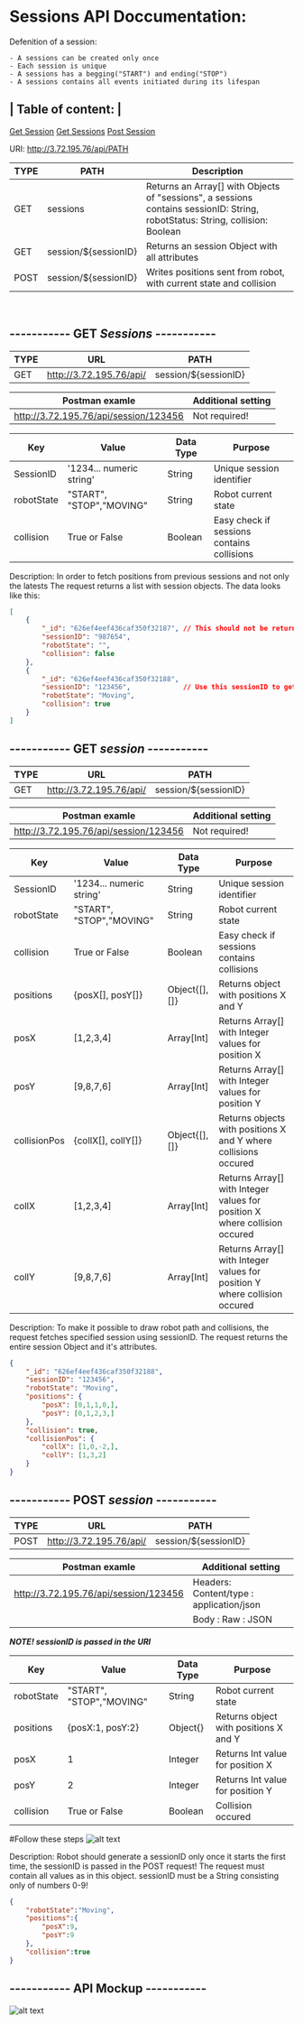 # Sessions API Doccumentation:

Defenition of a session:

    - A sessions can be created only once
    - Each session is unique
    - A sessions has a begging("START") and ending("STOP")  
    - A sessions contains all events initiated during its lifespan 

| Table of content:  |
------------------------------
[Get Session](#get-session)
[Get Sessions](#get-sessions)
[Post Session](#post-session)

URI: http://3.72.195.76/api/PATH <br>

| TYPE | PATH                 | Description                                                                                                                   |
| ---- | -------------------- | ----------------------------------------------------------------------------------------------------------------------------- |
| GET  | sessions             | Returns an Array[] with Objects of "sessions", a sessions contains sessionID: String, robotStatus: String, collision: Boolean |
| GET  | session/${sessionID} | Returns an session Object with all attributes                                                                                 |
| POST | session/${sessionID} | Writes positions sent from robot, with current state and collision                                                            |

<br>


## ----------- GET *Sessions* -----------

| TYPE | URL                     | PATH                 |
| ---- | ----------------------- | -------------------- |
| GET  | http://3.72.195.76/api/ | session/${sessionID} |

| Postman examle                        | Additional setting |
| ------------------------------------- | ------------------ |
| http://3.72.195.76/api/session/123456 | Not required!      |



| Key        | Value                    | Data Type | Purpose                                    |
| ---------- | ------------------------ | --------- | ------------------------------------------ |
| SessionID  | '1234... numeric string' | String    | Unique session identifier                  |
| robotState | "START", "STOP","MOVING" | String    | Robot current state                        |
| collision  | True or False            | Boolean   | Easy check if sessions contains collisions |

Description: In order to fetch positions from previous sessions and not only the latests
The request returns a list with session objects. The data looks like this: 

```json
[
    {
        "_id": "626ef4eef436caf350f32187", // This should not be returned! Although left for debug purpose
        "sessionID": "987654",             
        "robotState": "",                  
        "collision": false                 
    },
    {
        "_id": "626ef4eef436caf350f32188",
        "sessionID": "123456",             // Use this sessionID to get mock data
        "robotState": "Moving",
        "collision": true
    }
]
```


## ----------- GET *session* -----------

| TYPE | URL                     | PATH                 |
| ---- | ----------------------- | -------------------- |
| GET  | http://3.72.195.76/api/ | session/${sessionID} |

| Postman examle                        | Additional setting |
| ------------------------------------- | ------------------ |
| http://3.72.195.76/api/session/123456 | Not required!      |



| Key          | Value                    | Data Type     | Purpose                                                                    |
| ------------ | ------------------------ | ------------- | -------------------------------------------------------------------------- |
| SessionID    | '1234... numeric string' | String        | Unique session identifier                                                  |
| robotState   | "START", "STOP","MOVING" | String        | Robot current state                                                        |
| collision    | True or False            | Boolean       | Easy check if sessions contains collisions                                 |
| positions    | {posX[], posY[]}         | Object{[],[]} | Returns object with positions X and Y                                      |
| posX         | [1,2,3,4]                | Array[Int]    | Returns Array[] with Integer values for position X                         |
| posY         | [9,8,7,6]                | Array[Int]    | Returns Array[] with Integer values for position Y                         |
| collisionPos | {collX[], collY[]}       | Object{[],[]} | Returns objects with positions X and Y where collisions occured            |
| collX        | [1,2,3,4]                | Array[Int]    | Returns Array[] with Integer values for position X where collision occured |
| collY        | [9,8,7,6]                | Array[Int]    | Returns Array[] with Integer values for position Y where collision occured |

Description: To make it possible to draw robot path and collisions, the request fetches specified session using sessionID.
The request returns the entire session Object and it's attributes.

```json
{
    "_id": "626ef4eef436caf350f32188",  
    "sessionID": "123456",              
    "robotState": "Moving",             
    "positions": {                      
        "posX": [0,1,1,0,],             
        "posY": [0,1,2,3,]              
    },
    "collision": true,                  
    "collisionPos": {                   
        "collX": [1,0,-2,],             
        "collY": [1,3,2]                
    }
}
```

## ----------- POST *session* -----------

| TYPE | URL                     | PATH                 |
| ---- | ----------------------- | -------------------- |
| POST | http://3.72.195.76/api/ | session/${sessionID} |

| Postman examle                        | Additional setting                       |
| ------------------------------------- | ---------------------------------------- |
| http://3.72.195.76/api/session/123456 | Headers: Content/type : application/json |
|                                       | Body : Raw : JSON                        |

***NOTE! sessionID is passed in the URI***

| Key        | Value                    | Data Type | Purpose                               |
| ---------- | ------------------------ | --------- | ------------------------------------- |
| robotState | "START", "STOP","MOVING" | String    | Robot current state                   |
| positions  | {posX:1, posY:2}         | Object{}  | Returns object with positions X and Y |
| posX       | 1                        | Integer   | Returns Int value for position X      |
| posY       | 2                        | Integer   | Returns Int value for position Y      |
| collision  | True or False            | Boolean   | Collision occured                     |


#Follow these steps
![alt text](https://github.com/IMS-Team6/IMS_SBackend/blob/main/Wiki/media/postman_01.png)

Description: Robot should generate a sessionID only once it starts the first time, the sessionID is passed in the POST request!
The request must contain all values as in this object. sessionID must be a String consisting only of numbers 0-9!

```json
{   
    "robotState":"Moving",      
    "positions":{               
        "posX":9,              
        "posY":9               
    },
    "collision":true           
}
```

## ----------- API Mockup -----------
![alt text](https://github.com/IMS-Team6/IMS_SBackend/blob/main/Wiki/media/API_Mockups_sessions.png)